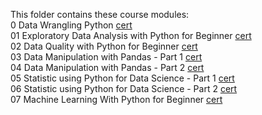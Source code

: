 This folder contains these course modules:<br>
0 Data Wrangling Python 
<a href="https://academy.dqlab.id/certificate/pdf/DQLABDTWP1OJQCKT">cert</a> <br>
01 Exploratory Data Analysis with Python for Beginner 
<a href="https://academy.dqlab.id/certificate/pdf/DQLABINTP1IDWDVG">cert</a> <br>
02 Data Quality with Python for Beginner <a href="https://academy.dqlab.id/certificate/pdf/DQLABDTWP1OJQCKT">cert</a> <br>
03 Data Manipulation with Pandas - Part 1 <a href="https://academy.dqlab.id/certificate/pdf/DQLABDTWP1OJQCKT">cert</a> <br>
04 Data Manipulation with Pandas - Part 2 <a href="https://academy.dqlab.id/certificate/pdf/DQLABDTWP1OJQCKT">cert</a> <br>
05 Statistic using Python for Data Science - Part 1 <a href="https://academy.dqlab.id/certificate/pdf/DQLABDTWP1OJQCKT">cert</a> <br>
06 Statistic using Python for Data Science - Part 2 <a href="https://academy.dqlab.id/certificate/pdf/DQLABDTWP1OJQCKT">cert</a> <br>
07 Machine Learning With Python for Beginner <a href="https://academy.dqlab.id/certificate/pdf/DQLABDTWP1OJQCKT">cert</a> <br>
